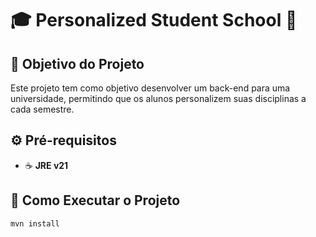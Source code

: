 # 🎓 Personalized Student School 🚀

## 📌 Objetivo do Projeto  
Este projeto tem como objetivo desenvolver um back-end para uma universidade, permitindo que os alunos personalizem suas disciplinas a cada semestre.

## ⚙️ Pré-requisitos  
- ☕ **JRE v21**  

## 🚀 Como Executar o Projeto  

```sh
mvn install


